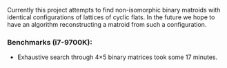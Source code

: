 Currently this project attempts to find non-isomorphic binary matroids with
identical configurations of lattices of cyclic flats.
In the future we hope to have an algorithm reconstructing a matroid
from such a configuration.

### Benchmarks (i7-9700K):
- Exhaustive search through 4&times;5 binary matrices took some 17 minutes.
